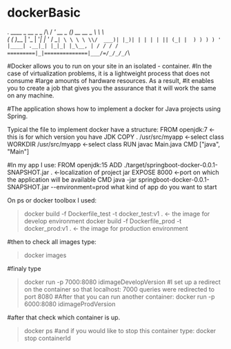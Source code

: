# dockerBasic

  .   ____          _            __ _ _
 /\\ / ___'_ __ _ _(_)_ __  __ _ \ \ \ \
( ( )\___ | '_ | '_| | '_ \/ _` | \ \ \ \
 \\/  ___)| |_)| | | | | || (_| |  ) ) ) )
  '  |____| .__|_| |_|_| |_\__, | / / / /
 =========|_|==============|___/=/_/_/_/
`\

#Docker allows you to run on your site in an isolated - container. 
#In the case of virtualization problems, it is a lightweight process that does not consume 
#large amounts of hardware resources. As a result, 
#it enables you to create a job that gives you the assurance that it will work the same on any machine.

#The application shows how to implement a docker for Java projects using Spring.

Typical the file to implement docker have a structure:
FROM openjdk:7 <- this is for which version you have JDK
COPY . /usr/src/myapp <-select class
WORKDIR /usr/src/myapp <-select class
RUN javac Main.java
CMD ["java", "Main"]

#In my app I use:
FROM openjdk:15
ADD ./target/springboot-docker-0.0.1-SNAPSHOT.jar . <-localization of project jar 
EXPOSE 8000 <-port on which the application will be available
CMD java -jar springboot-docker-0.0.1-SNAPSHOT.jar  --environment=prod what kind of app do you want to start 


On ps or docker toolbox I used:
> docker build -f Dockerfile_test -t docker_test:v1 .  <- the image for develop environment 
> docker build -f Dockerfile_prod -t docker_prod:v1 .  <- the image for production environment 

#then to check all images type:
> docker images
 
#finaly type
> docker run -p 7000:8080 idimageDevelopVersion
#I set up a redirect on the container so that localhost: 7000 queries were redirected to port 8080
#After that you can run another container:
> docker run -p 6000:8080 idimageProdVersion

#after that check which container is up.
> docker ps
#and if you would like to stop this container type:
> docker stop containerId

